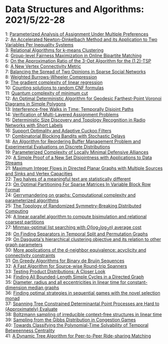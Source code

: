 # Data Structures and Algorithms: 2021/5/22-28  
1: [Parameterized Analysis of Assignment Under Multiple Preferences](https://doi.org/10.48550/arXiv.2004.00655)  
2: [An Accelerated Newton-Dinkelbach Method and its Application to Two  Variables Per Inequality Systems](https://doi.org/10.48550/arXiv.2004.08634)  
3: [Relational Algorithms for k-means Clustering](https://doi.org/10.48550/arXiv.2008.00358)  
4: [Group-level Fairness Maximization in Online Bipartite Matching](https://doi.org/10.48550/arXiv.2011.13908)  
5: [On the Approximation Ratio of the 3-Opt Algorithm for the (1,2)-TSP](https://doi.org/10.48550/arXiv.2103.00504)  
6: [A New Vertex Connectivity Metric](https://doi.org/10.48550/arXiv.2105.07968)  
7: [Balancing the Spread of Two Opinions in Sparse Social Networks](https://doi.org/10.48550/arXiv.2105.10184)  
8: [Weighted Burrows-Wheeler Compression](https://doi.org/10.48550/arXiv.2105.10327)  
9: [The gradient complexity of linear regression](https://doi.org/10.48550/arXiv.1911.02212)  
10: [Counting solutions to random CNF formulas](https://doi.org/10.48550/arXiv.1911.07020)  
11: [Quantum complexity of minimum cut](https://doi.org/10.48550/arXiv.2011.09823)  
12: [An Optimal Deterministic Algorithm for Geodesic Farthest-Point Voronoi  Diagrams in Simple Polygons](https://doi.org/10.48550/arXiv.2103.00076)  
13: [Interference-free Walks in Time: Temporally Disjoint Paths](https://doi.org/10.48550/arXiv.2105.08335)  
14: [Verification of Multi-Layered Assignment Problems](https://doi.org/10.48550/arXiv.2105.10434)  
15: [Deterministic Size Discovery and Topology Recognition in Radio Networks  with Short Labels](https://doi.org/10.48550/arXiv.2105.10595)  
16: [Support Optimality and Adaptive Cuckoo Filters](https://doi.org/10.48550/arXiv.2105.10622)  
17: [Combinatorial Blocking Bandits with Stochastic Delays](https://doi.org/10.48550/arXiv.2105.10625)  
18: [An Algorithm for Reordering Buffer Management Problem and Experimental  Evaluations on Discrete Distributions](https://doi.org/10.48550/arXiv.2105.10689)  
19: [Parameterized Complexity of Locally Minimal Defensive Alliances](https://doi.org/10.48550/arXiv.2105.10742)  
20: [A Simple Proof of a New Set Disjointness with Applications to Data  Streams](https://doi.org/10.48550/arXiv.2105.11338)  
21: [Maximum Integer Flows in Directed Planar Graphs with Multiple Sources  and Sinks and Vertex Capacities](https://doi.org/10.48550/arXiv.1804.08683)  
22: [Two halves of a meaningful text are statistically different](https://doi.org/10.48550/arXiv.2004.06474)  
23: [On Optimal Partitioning For Sparse Matrices In Variable Block Row Format](https://doi.org/10.48550/arXiv.2005.12414)  
24: [Gerrymandering on graphs: Computational complexity and parameterized  algorithms](https://doi.org/10.48550/arXiv.2102.09889)  
25: [The Topology of Randomized Symmetry-Breaking Distributed Computing](https://doi.org/10.48550/arXiv.2105.11713)  
26: [A linear parallel algorithm to compute bisimulation and relational  coarsest partitions](https://doi.org/10.48550/arXiv.2105.11788)  
27: [Minmax-optimal list searching with $O(\log_2\log_2 n)$ average cost](https://doi.org/10.48550/arXiv.2105.11919)  
28: [On Finding Separators in Temporal Split and Permutation Graphs](https://doi.org/10.48550/arXiv.2105.12003)  
29: [On Dasgupta's hierarchical clustering objective and its relation to  other graph parameters](https://doi.org/10.48550/arXiv.2105.12093)  
30: [More applications of the d-neighbor equivalence: acyclicity and  connectivity constraints](https://doi.org/10.48550/arXiv.1805.11275)  
31: [On Greedy Algorithms for Binary de Bruijn Sequences](https://doi.org/10.48550/arXiv.1902.08744)  
32: [A Fast Algorithm for Source-wise Round-trip Spanners](https://doi.org/10.48550/arXiv.2004.05721)  
33: [Testing Product Distributions: A Closer Look](https://doi.org/10.48550/arXiv.2012.14632)  
34: [Finding All Bounded-Length Simple Cycles in a Directed Graph](https://doi.org/10.48550/arXiv.2105.10094)  
35: [Diameter, radius and all eccentricities in linear time for  constant-dimension median graphs](https://doi.org/10.48550/arXiv.2105.12150)  
36: [Finding optimal strategies in sequential games with the novel selection  monad](https://doi.org/10.48550/arXiv.2105.12514)  
37: [Spanning Tree Constrained Determinantal Point Processes are Hard to  (Approximately) Evaluate](https://doi.org/10.48550/arXiv.2102.12646)  
38: [Boltzmann sampling of irreducible context-free structures in linear time](https://doi.org/10.48550/arXiv.2105.12881)  
39: [Sampling from the Gibbs Distribution in Congestion Games](https://doi.org/10.48550/arXiv.2105.12982)  
40: [Towards Classifying the Polynomial-Time Solvability of Temporal  Betweenness Centrality](https://doi.org/10.48550/arXiv.2105.13055)  
41: [A Dynamic Tree Algorithm for Peer-to-Peer Ride-sharing Matching](https://doi.org/10.48550/arXiv.2105.13078)  